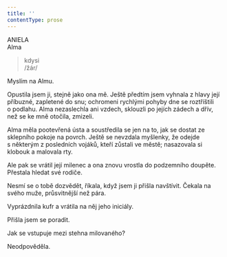 ```yaml
---
title: ''
contentType: prose
---
```


<section>

ANIELA  
Alma

> kdysi  
> /žár/

Myslím na Almu.

Opustila jsem ji, stejně jako ona mě. Ještě předtím jsem vyhnala z hlavy její příbuzné, zapletené do snu; ochromeni rychlými pohyby dne se roztříštili o podlahu. Alma nezaslechla ani vzdech, sklouzli po jejích zádech a dřív, než se ke mně otočila, zmizeli.

Alma měla pootevřená ústa a soustředila se jen na to, jak se dostat ze sklepního pokoje na povrch. Ještě se nevzdala myšlenky, že odejde s některým z posledních vojáků, kteří zůstali ve městě; nasazovala si klobouk a malovala rty.

Ale pak se vrátil její milenec a ona znovu vrostla do podzemního doupěte. Přestala hledat své rodiče.

Nesmí se o tobě dozvědět, říkala, když jsem ji přišla navštívit. Čekala na svého muže, průsvitnější než pára.

Vyprázdnila kufr a vrátila na něj jeho iniciály.

Přišla jsem se poradit.

Jak se vstupuje mezi stehna milovaného?

Neodpověděla.

</section>
